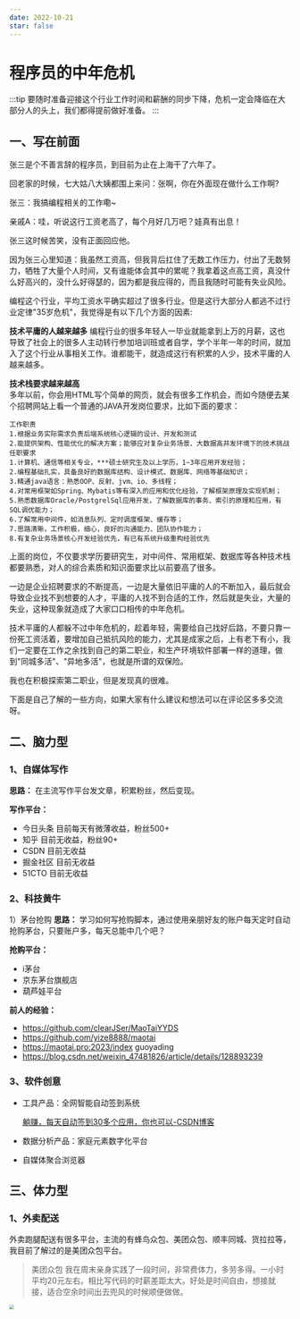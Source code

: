 ```yaml
---
date: 2022-10-21
star: false
---
```

# 程序员的中年危机
:::tip 
 要随时准备迎接这个行业工作时间和薪酬的同步下降，危机一定会降临在大部分人的头上，我们都得提前做好准备。
:::

## 一、写在前面

张三是个不善言辞的程序员，到目前为止在上海干了六年了。

回老家的时候，七大姑八大姨都围上来问：张啊，你在外面现在做什么工作啊?

张三：我搞编程相关的工作嘞~

亲戚A：哇，听说这行工资老高了，每个月好几万吧？娃真有出息！

张三这时候苦笑，没有正面回应他。

因为张三心里知道：我虽然工资高，但我背后扛住了无数工作压力，付出了无数努力，牺牲了大量个人时间，又有谁能体会其中的累呢？我拿着这点高工资，真没什么好高兴的，没什么好得瑟的，因为都是我应得的，而且我随时可能有失业风险。

编程这个行业，平均工资水平确实超过了很多行业。但是这行大部分人都逃不过行业定律"35岁危机"，我觉得是有以下几个方面的因素:  

**技术平庸的人越来越多**
编程行业的很多年轻人一毕业就能拿到上万的月薪，这也导致了社会上的很多人主动转行参加培训班或者自学，学个半年一年的时间，就加入了这个行业从事相关工作。谁都能干，就造成这行有积累的人少，技术平庸的人越来越多。  

**技术栈要求越来越高**  
多年以前，你会用HTML写个简单的网页，就会有很多工作机会，而如今随便去某个招聘网站上看一个普通的JAVA开发岗位要求，比如下面的要求：
```
工作职责
1.根据业务实际需求负责后端系统核心逻辑的设计、开发和测试
2.能提供架构、性能优化的解决方案；能够应对复杂业务场景、大数据高并发环境下的技术挑战
任职要求
1.计算机、通信等相关专业，***硕士研究生及以上学历，1~3年应用开发经验；
2.编程基础扎实，具备良好的数据库结构、设计模式、数据库、网络等基础知识；
3.精通java语言：熟悉OOP、反射、jvm、io、多线程；
4.对常用框架如Spring、Mybatis等有深入的应用和优化经验，了解框架原理及实现机制；
5.熟悉数据库Oracle/PostgrelSql应用开发，了解数据库的事务、索引的原理和应用，有SQL调优能力；
6.了解常用中间件，如消息队列、定时调度框架、缓存等；
7.思路清晰，工作积极，细心，良好的沟通能力、团队协作能力；
8.有复杂业务场景核心开发经验优先，有已有系统升级重构经验优先
```
上面的岗位，不仅要求学历要研究生，对中间件、常用框架、数据库等各种技术栈都要熟悉，对人的综合素质和知识面要求比以前要高了很多。  

一边是企业招聘要求的不断提高，一边是大量依旧平庸的人的不断加入，最后就会导致企业找不到想要的人才，平庸的人找不到合适的工作，然后就是失业，大量的失业，这种现象就造成了大家口口相传的中年危机。

技术平庸的人都躲不过中年危机的，趁着年轻，需要给自己找好后路，不要只靠一份死工资活着，要增加自己抵抗风险的能力，尤其是成家之后，上有老下有小，我们一定要在工作之余找到自己的第二职业，和生产环境软件部署一样的道理，做到"同城多活"、"异地多活"，也就是所谓的双保险。

我也在积极探索第二职业，但是发现真的很难。

下面是自己了解的一些方向，如果大家有什么建议和想法可以在评论区多多交流呀。
## 二、脑力型

### 1、自媒体写作  
**思路：** 在主流写作平台发文章，积累粉丝，然后变现。

**写作平台：**

- 今日头条
   目前每天有微薄收益，粉丝500+
- 知乎
  目前无收益，粉丝90+
- CSDN
  目前无收益
- 掘金社区
  目前无收益
- 51CTO
  目前无收益

### 2、科技黄牛
1）茅台抢购
**思路：** 学习如何写抢购脚本，通过使用亲朋好友的账户每天定时自动抢购茅台，只要账户多，每天总能中几个吧？

**抢购平台：**
   - i茅台
   - 京东茅台旗舰店
   - 葫芦娃平台

**前人的经验：**
   - https://github.com/clearJSer/MaoTaiYYDS
   - https://github.com/yize8888/maotai
   - https://maotai.pro:2023/index  guoyading
   - https://blog.csdn.net/weixin_47481826/article/details/128893239

### 3、软件创意

- 工具产品：全网智能自动签到系统

  [躺赚，每天自动签到30多个应用，你也可以-CSDN博客](https://blog.csdn.net/somenzz/article/details/115683497)

- 数据分析产品：家庭元素数字化平台

- 自媒体聚合浏览器
  

## 三、体力型

### 1、外卖配送
 外卖跑腿配送有很多平台，主流的有蜂鸟众包、美团众包、顺丰同城、货拉拉等，我目前了解过的是美团众包平台。  

 > 美团众包
 > 我在周末亲身实践了一段时间，非常费体力，多劳多得。一小时平均20元左右。相比写代码的时薪差距太大。好处是时间自由，想接就接，适合空余时间出去兜风的时候顺便做做。

 <img src="http://cdn.gydblog.com/images/fuye/fuye-1.jpg"  style="zoom: 50%;margin:0 auto;display:block"/><br/>

